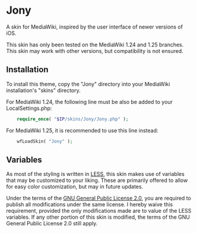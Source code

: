 # Jony
A skin for MediaWiki, inspired by the user interface of newer versions of iOS.

This skin has only been tested on the MediaWiki 1.24 and 1.25 branches. This skin may work with other versions, but compatibility is not ensured.

## Installation
To install this theme, copy the "Jony" directory into your MediaWiki installation's "skins" directory.

For MediaWiki 1.24, the following line must be also be added to your LocalSettings.php:
```php
    require_once( "$IP/skins/Jony/Jony.php" );
```

For MediaWiki 1.25, it is recommended to use this line instead:
```php
    wfLoadSkin( "Jony" );
```

## Variables
As most of the styling is written in [LESS](http://lesscss.org/), this skin makes use of variables that may be customized to your liking. These are primarily offered to allow for easy color customization, but may in future updates.

Under the terms of the [GNU General Public License 2.0](https://www.gnu.org/licenses/old-licenses/gpl-2.0.html#SEC1), you are required to publish all modifications under the same license. I hereby waive this requirement, provided the only modifications made are to value of the LESS variables. If any other portion of this skin is modified, the terms of the GNU General Public License 2.0 still apply.

